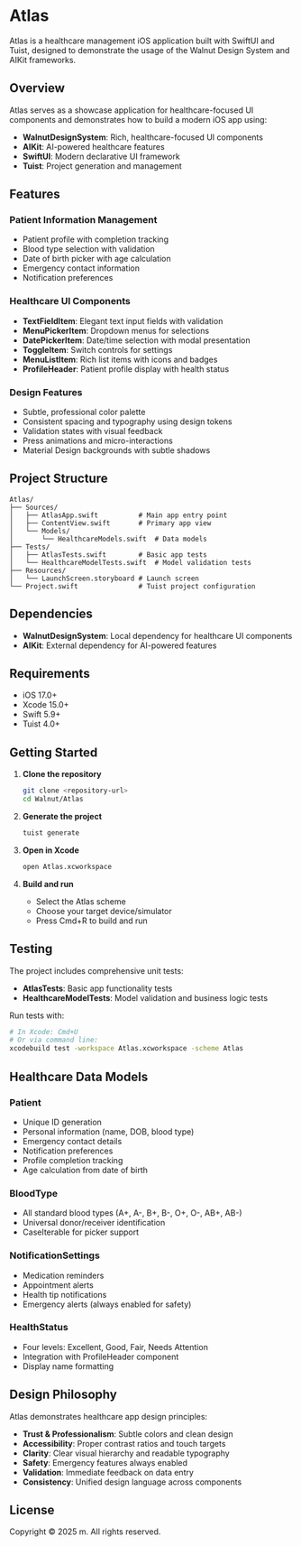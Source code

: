 # Atlas

Atlas is a healthcare management iOS application built with SwiftUI and Tuist, designed to demonstrate the usage of the Walnut Design System and AIKit frameworks.

## Overview

Atlas serves as a showcase application for healthcare-focused UI components and demonstrates how to build a modern iOS app using:

- **WalnutDesignSystem**: Rich, healthcare-focused UI components
- **AIKit**: AI-powered healthcare features
- **SwiftUI**: Modern declarative UI framework
- **Tuist**: Project generation and management

## Features

### Patient Information Management
- Patient profile with completion tracking
- Blood type selection with validation
- Date of birth picker with age calculation
- Emergency contact information
- Notification preferences

### Healthcare UI Components
- **TextFieldItem**: Elegant text input fields with validation
- **MenuPickerItem**: Dropdown menus for selections
- **DatePickerItem**: Date/time selection with modal presentation
- **ToggleItem**: Switch controls for settings
- **MenuListItem**: Rich list items with icons and badges
- **ProfileHeader**: Patient profile display with health status

### Design Features
- Subtle, professional color palette
- Consistent spacing and typography using design tokens
- Validation states with visual feedback
- Press animations and micro-interactions
- Material Design backgrounds with subtle shadows

## Project Structure

```
Atlas/
├── Sources/
│   ├── AtlasApp.swift          # Main app entry point
│   ├── ContentView.swift       # Primary app view
│   └── Models/
│       └── HealthcareModels.swift  # Data models
├── Tests/
│   ├── AtlasTests.swift        # Basic app tests
│   └── HealthcareModelTests.swift  # Model validation tests
├── Resources/
│   └── LaunchScreen.storyboard # Launch screen
└── Project.swift               # Tuist project configuration
```

## Dependencies

- **WalnutDesignSystem**: Local dependency for healthcare UI components
- **AIKit**: External dependency for AI-powered features

## Requirements

- iOS 17.0+
- Xcode 15.0+
- Swift 5.9+
- Tuist 4.0+

## Getting Started

1. **Clone the repository**
   ```bash
   git clone <repository-url>
   cd Walnut/Atlas
   ```

2. **Generate the project**
   ```bash
   tuist generate
   ```

3. **Open in Xcode**
   ```bash
   open Atlas.xcworkspace
   ```

4. **Build and run**
   - Select the Atlas scheme
   - Choose your target device/simulator
   - Press Cmd+R to build and run

## Testing

The project includes comprehensive unit tests:

- **AtlasTests**: Basic app functionality tests
- **HealthcareModelTests**: Model validation and business logic tests

Run tests with:
```bash
# In Xcode: Cmd+U
# Or via command line:
xcodebuild test -workspace Atlas.xcworkspace -scheme Atlas
```

## Healthcare Data Models

### Patient
- Unique ID generation
- Personal information (name, DOB, blood type)
- Emergency contact details
- Notification preferences
- Profile completion tracking
- Age calculation from date of birth

### BloodType
- All standard blood types (A+, A-, B+, B-, O+, O-, AB+, AB-)
- Universal donor/receiver identification
- CaseIterable for picker support

### NotificationSettings
- Medication reminders
- Appointment alerts
- Health tip notifications
- Emergency alerts (always enabled for safety)

### HealthStatus
- Four levels: Excellent, Good, Fair, Needs Attention
- Integration with ProfileHeader component
- Display name formatting

## Design Philosophy

Atlas demonstrates healthcare app design principles:

- **Trust & Professionalism**: Subtle colors and clean design
- **Accessibility**: Proper contrast ratios and touch targets
- **Clarity**: Clear visual hierarchy and readable typography
- **Safety**: Emergency features always enabled
- **Validation**: Immediate feedback on data entry
- **Consistency**: Unified design language across components

## License

Copyright © 2025 m. All rights reserved.
